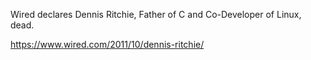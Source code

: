Wired declares Dennis Ritchie, Father of C and Co-Developer of Linux, dead.

https://www.wired.com/2011/10/dennis-ritchie/ 